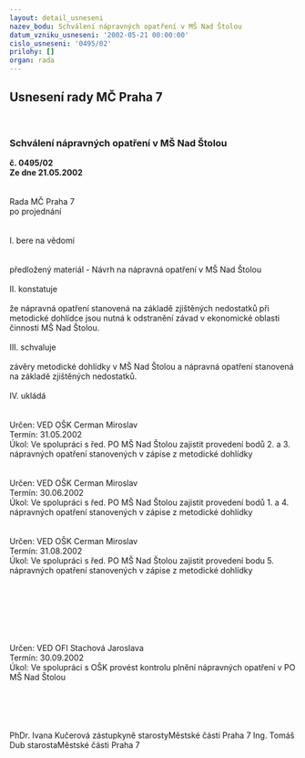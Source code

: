 ```yaml
---
layout: detail_usneseni
nazev_bodu: Schválení nápravných opatření v MŠ Nad Štolou
datum_vzniku_usneseni: '2002-05-21 00:00:00'
cislo_usneseni: '0495/02'
prilohy: []
organ: rada
---
```

<div id="ucUsn_pList" class="usn">
	<span><h2>Usnesení rady MČ Praha 7 </h2>
<br></span><div class="standBody">
<span><h3>Schválení nápravných opatření v MŠ Nad Štolou</h3></span><div class="center">
		<strong>č. 0495/02</strong><br>
	</div>
<div class="center">
		<strong>Ze dne 21.05.2002</strong><br><br>
	</div>
<br>Rada MČ Praha 7<br>po projednání<br><br><br>I.	bere na vědomí<br><br> <br>předložený materiál - Návrh na nápravná opatření v MŠ Nad Štolou<br><br>II.	konstatuje<br><br>že nápravná opatření stanovená na základě zjištěných nedostatků při metodické dohlídce jsou nutná k odstranění závad v ekonomické oblasti činnosti MŠ Nad Štolou.<br><br>III.	schvaluje <br><br>závěry metodické dohlídky v MŠ Nad Štolou a nápravná opatření stanovená na základě zjištěných nedostatků.<br><br>IV.	ukládá <br><br> <br>Určen:	VED OŠK Cerman Miroslav<br>Termín: 31.05.2002<br>Úkol:	Ve spolupráci s řed. PO MŠ Nad Štolou zajistit provedení bodů 2. a 3. nápravných opatření stanovených v zápise z metodické dohlídky  <br> <br> <br>Určen:	VED OŠK Cerman Miroslav<br>Termín: 30.06.2002<br>Úkol:	Ve spolupráci s řed. PO MŠ Nad Štolou zajistit provedení bodů 1. a 4. nápravných opatření stanovených v zápise z metodické dohlídky  <br> <br> <br>Určen:	VED OŠK Cerman Miroslav<br>Termín: 31.08.2002<br>Úkol:	Ve spolupráci s řed. PO MŠ Nad Štolou zajistit provedení bodu 5. nápravných opatření stanovených v zápise z metodické dohlídky  <br> <br><br><br><br><br><br> <br>Určen:	VED OFI Stachová Jaroslava<br>Termín: 30.09.2002<br>Úkol:	Ve spolupráci s OŠK provést kontrolu plnění nápravných opatření v PO MŠ Nad Štolou<br> <br><br><br><br>	<br>PhDr. Ivana Kučerová zástupkyně starostyMěstské části Praha 7	Ing. Tomáš Dub starostaMěstské části Praha 7<br>	<br><br>
</div>
</div>